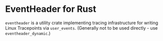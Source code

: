 # EventHeader for Rust

`eventheader` is a utility crate implementing tracing infrastructure for
writing Linux Tracepoints via `user_events`.  (Generally not to be used
directly - use `eventheader_dynamic`.)

